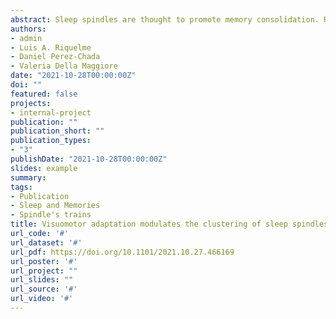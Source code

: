 ```yaml
---
abstract: Sleep spindles are thought to promote memory consolidation. Recently, we have shown that visuomotor adaptation (VMA) learning increases the density of spindles and promotes the coupling between spindles and slow oscillations, locally, with the level of spindle-SO synchrony predicting overnight memory retention. Yet, growing evidence suggests that the rhythmicity in spindle occurrence may also influence the stabilization of declarative and procedural memories. Here, we examined if VMA learning promotes the temporal organization of sleep spindles into trains. We found that VMA increased the proportion of spindles and spindle-SO couplings in trains. In agreement with our previous work, this modulation was observed over the contralateral hemisphere to the trained hand, and predicted overnight memory retention. Interestingly, spindles grouped in a cluster showed greater amplitude and duration than isolated spindles. The fact that these features increased as a function of train length, provides evidence supporting a biological advantage of this temporal arrangement. Our work opens the possibility that the periodicity of NREM oscillations may be relevant in the stabilization of procedural memories.
authors:
- admin
- Luis A. Riquelme
- Daniel Perez-Chada
- Valeria Della Maggiore
date: "2021-10-28T00:00:00Z"
doi: ""
featured: false
projects:
- internal-project
publication: ""
publication_short: ""
publication_types:
- "3"
publishDate: "2021-10-28T00:00:00Z"
slides: example
summary: 
tags:
- Publication
- Sleep and Memories
- Spindle's trains
title: Visuomotor adaptation modulates the clustering of sleep spindles into trains
url_code: '#'
url_dataset: '#'
url_pdf: https://doi.org/10.1101/2021.10.27.466169
url_poster: '#'
url_project: ""
url_slides: ""
url_source: '#'
url_video: '#'
---
```


